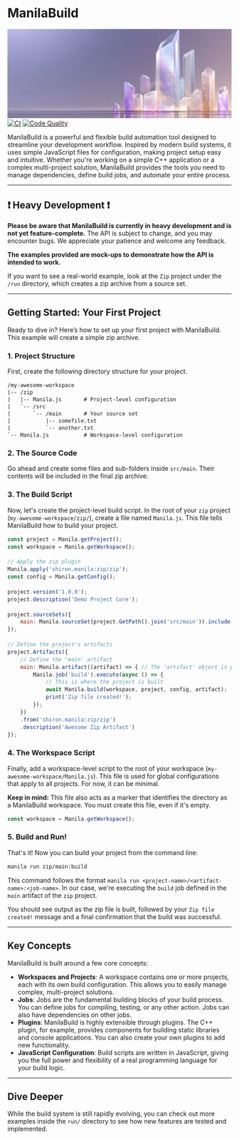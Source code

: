 # ManilaBuild
![banner](./assets/banner.png)
[![CI](https://github.com/iamshiron/ManilaBuild/actions/workflows/ci.yml/badge.svg?branch=main)](https://github.com/iamshiron/ManilaBuild/actions/workflows/ci.yml)
[![Code Quality](https://github.com/iamshiron/ManilaBuild/actions/workflows/code-quality.yml/badge.svg?branch=main)](https://github.com/iamshiron/ManilaBuild/actions/workflows/code-quality.yml)

ManilaBuild is a powerful and flexible build automation tool designed to streamline your development workflow. Inspired by modern build systems, it uses simple JavaScript files for configuration, making project setup easy and intuitive. Whether you're working on a simple C++ application or a complex multi-project solution, ManilaBuild provides the tools you need to manage dependencies, define build jobs, and automate your entire process.

-----

## ❗ Heavy Development ❗

**Please be aware that ManilaBuild is currently in heavy development and is not yet feature-complete.** The API is subject to change, and you may encounter bugs. We appreciate your patience and welcome any feedback.

**The examples provided are mock-ups to demonstrate how the API is intended to work.**

If you want to see a real-world example, look at the `Zip` project under the `/run` directory, which creates a zip archive from a source set.

-----

## Getting Started: Your First Project

Ready to dive in? Here’s how to set up your first project with ManilaBuild. This example will create a simple zip archive.

### 1. Project Structure

First, create the following directory structure for your project.

```
/my-awesome-workspace
|-- /zip
|   |-- Manila.js       # Project-level configuration
|   `-- /src
|       `-- /main       # Your source set
|           |-- somefile.txt
|           `-- another.txt
`-- Manila.js           # Workspace-level configuration
```

### 2. The Source Code

Go ahead and create some files and sub-folders inside `src/main`. Their contents will be included in the final zip archive.

### 3. The Build Script

Now, let's create the project-level build script. In the root of your `zip` project (`my-awesome-workspace/zip/`), create a file named `Manila.js`. This file tells ManilaBuild how to build your project.

```javascript
const project = Manila.getProject();
const workspace = Manila.getWorkspace();

// Apply the zip plugin
Manila.apply('shiron.manila:zip/zip');
const config = Manila.getConfig();

project.version('1.0.0');
project.description('Demo Project Core');

project.sourceSets({
    main: Manila.sourceSet(project.GetPath().join('src/main')).include('**/*.*')
});

// Define the project's artifacts
project.Artifacts({
    // Define the 'main' artifact
    main: Manila.artifact((artifact) => { // The 'artifact' object is passed to the callback
        Manila.job('build').execute(async () => {
            // This is where the project is built
            await Manila.build(workspace, project, config, artifact);
            print('Zip file created!');
        });
    })
    .from('shiron.manila:zip/zip')
    .description('Awesome Zip Artifact')
});
```

### 4. The Workspace Script

Finally, add a workspace-level script to the root of your workspace (`my-awesome-workspace/Manila.js`). This file is used for global configurations that apply to all projects. For now, it can be minimal.

**Keep in mind:** This file also acts as a marker that identifies the directory as a ManilaBuild workspace. You must create this file, even if it's empty.

```javascript
const workspace = Manila.getWorkspace();
```

### 5. Build and Run!

That's it! Now you can build your project from the command line:

```bash
manila run zip/main:build
```

This command follows the format `manila run <project-name>/<artifact-name>:<job-name>`. In our case, we're executing the `build` job defined in the `main` artifact of the `zip` project.

You should see output as the zip file is built, followed by your `Zip file created!` message and a final confirmation that the build was successful.

-----

## Key Concepts

ManilaBuild is built around a few core concepts:

  * **Workspaces and Projects**: A workspace contains one or more projects, each with its own build configuration. This allows you to easily manage complex, multi-project solutions.
  * **Jobs**: Jobs are the fundamental building blocks of your build process. You can define jobs for compiling, testing, or any other action. Jobs can also have dependencies on other jobs.
  * **Plugins**: ManilaBuild is highly extensible through plugins. The C++ plugin, for example, provides components for building static libraries and console applications. You can also create your own plugins to add new functionality.
  * **JavaScript Configuration**: Build scripts are written in JavaScript, giving you the full power and flexibility of a real programming language for your build logic.

-----

## Dive Deeper

While the build system is still rapidly evolving, you can check out more examples inside the `run/` directory to see how new features are tested and implemented.
